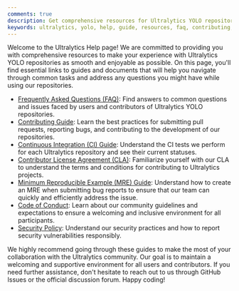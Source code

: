 ```yaml
---
comments: true
description: Get comprehensive resources for Ultralytics YOLO repositories. Find guides, FAQs, MRE creation, CLA & more. Join the supportive community now!
keywords: ultralytics, yolo, help, guide, resources, faq, contributing, continuous integration, contributor license agreement, minimum reproducible example, code of conduct, security policy
---
```


Welcome to the Ultralytics Help page! We are committed to providing you with comprehensive resources to make your experience with Ultralytics YOLO repositories as smooth and enjoyable as possible. On this page, you'll find essential links to guides and documents that will help you navigate through common tasks and address any questions you might have while using our repositories.

- [Frequently Asked Questions (FAQ)](FAQ.md): Find answers to common questions and issues faced by users and contributors of Ultralytics YOLO repositories.
- [Contributing Guide](contributing.md): Learn the best practices for submitting pull requests, reporting bugs, and contributing to the development of our repositories.
- [Continuous Integration (CI) Guide](CI.md): Understand the CI tests we perform for each Ultralytics repository and see their current statuses.
- [Contributor License Agreement (CLA)](CLA.md): Familiarize yourself with our CLA to understand the terms and conditions for contributing to Ultralytics projects.
- [Minimum Reproducible Example (MRE) Guide](minimum_reproducible_example.md): Understand how to create an MRE when submitting bug reports to ensure that our team can quickly and efficiently address the issue.
- [Code of Conduct](code_of_conduct.md): Learn about our community guidelines and expectations to ensure a welcoming and inclusive environment for all participants.
- [Security Policy](../SECURITY.md): Understand our security practices and how to report security vulnerabilities responsibly.

We highly recommend going through these guides to make the most of your collaboration with the Ultralytics community. Our goal is to maintain a welcoming and supportive environment for all users and contributors. If you need further assistance, don't hesitate to reach out to us through GitHub Issues or the official discussion forum. Happy coding!